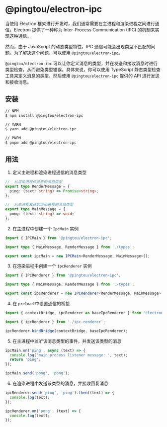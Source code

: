 # @pingtou/electron-ipc

当使用 Electron 框架进行开发时，我们通常需要在主进程和渲染进程之间进行通信。Electron 提供了一种称为 Inter-Process Communication (IPC) 的机制来实现这种通信。

然而，由于 JavaScript 的动态类型特性，IPC 通信可能会出现类型不匹配的问题。为了解决这个问题，可以使用 `@pingtou/electron-ipc`。

`@pingtou/electron-ipc` 可以让你定义消息的类型，并在发送和接收消息时进行类型检查，从而避免类型错误。具体来说，你可以使用 TypeScript 静态类型检查工具来定义消息的类型，然后使用 `@pingtou/electron-ipc` 提供的 API 进行发送和接收消息。

## 安装

```bash
// NPM
$ npm install @pingtou/electron-ipc

// YARN
$ yarn add @pingtou/electron-ipc

// PNPM
$ pnpm add @pingtou/electron-ipc
```

## 用法

1. 定义主进程和渲染进程通信的消息类型

```typescript
//  从渲染进程传过来的消息类型
export type RenderMessage = {
  ping: (text: string) => Promise<string>;
};

//  从主进程发送到渲染进程的消息类型
export type MainMessage = {
  pong: (text: string) => void;
};
```

2. 在主进程中创建一个 `IpcMain` 实例

```typescript
import { IPCMain } from '@pingtou/electron-ipc';

import type { MainMessage, RenderMessage } from './types';

export const ipcMain = new IPCMain<RenderMessage, MainMessage>();
```

3. 在渲染进程中创建一个 `IpcRenderer` 实例

```typescript
import { IPCRenderer } from '@pingtou/electron-ipc';

import type { MainMessage, RenderMessage } from './types';

export const ipcRenderer = new IPCRenderer<RenderMessage, MainMessage>();
```

4. 在 `preload` 中设置通信的桥接

```typescript
import { contextBridge, ipcRenderer as baseIpcRenderer } from 'electron';

import { ipcRenderer } from './ipc-renderer';

ipcRenderer.bindBridge(contextBridge, baseIpcRenderer);
```

5. 在主进程中监听该消息类型的事件，并发送该类型的消息

```typescript
ipcMain.on('ping', async (text) => {
  console.log('main process listener message: ', text);
  return 'ping';
});

ipcMain.send('pong', 'pong');
```

6. 在渲染进程中发送该类型的消息，并接收回复消息

```typescript
ipcRenderer.send('ping', 'ping').then((text) => {
  console.log(text);
});

ipcRenderer.on('pong', (text) => {
  console.log(text);
});
```

